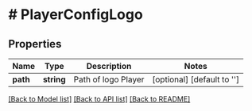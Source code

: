 # # PlayerConfigLogo

## Properties

Name | Type | Description | Notes
------------ | ------------- | ------------- | -------------
**path** | **string** | Path of logo Player | [optional] [default to '']

[[Back to Model list]](../../README.md#models) [[Back to API list]](../../README.md#endpoints) [[Back to README]](../../README.md)
